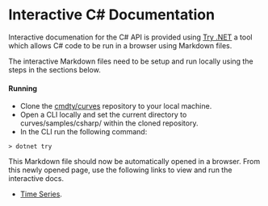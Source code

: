 # Interactive C# Documentation

Interactive documenation for the C# API is provided using [Try .NET](https://dotnet.microsoft.com/platform/try-dotnet) 
a tool which allows C# code to be run in a browser using Markdown files.

The interactive Markdown files need to be setup and run locally using the steps in the sections below.

#### Running

* Clone the [cmdty/curves](https://github.com/cmdty/curves) repository to your local machine.
* Open a CLI locally and set the current directory to curves/samples/csharp/ within the cloned repository.
* In the CLI run the following command:
```
> dotnet try
```

This Markdown file should now be automatically opened in a browser. From this newly opened page, use the following links to view and run the interactive docs.
* [Time Series](TimeSeries.md).
